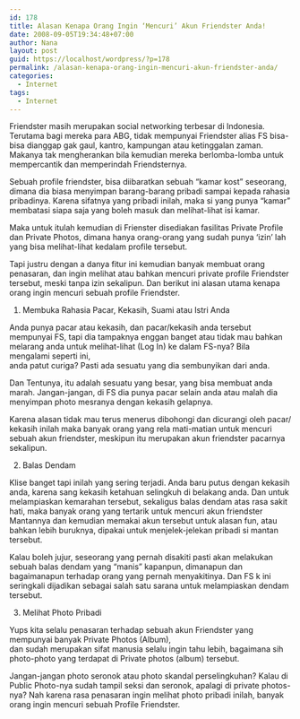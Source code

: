 ```yaml
---
id: 178
title: Alasan Kenapa Orang Ingin ‘Mencuri’ Akun Friendster Anda!
date: 2008-09-05T19:34:48+07:00
author: Nana
layout: post
guid: https://localhost/wordpress/?p=178
permalink: /alasan-kenapa-orang-ingin-mencuri-akun-friendster-anda/
categories:
  - Internet
tags:
  - Internet
---
```

Friendster masih merupakan social networking terbesar di Indonesia. Terutama bagi mereka para ABG, tidak mempunyai Friendster alias FS bisa-bisa dianggap gak gaul, kantro, kampungan atau ketinggalan zaman. Makanya tak mengherankan bila kemudian mereka berlomba-lomba untuk mempercantik dan memperindah Friendsternya.

Sebuah profile friendster, bisa diibaratkan sebuah “kamar kost” seseorang, dimana dia biasa menyimpan barang-barang pribadi sampai kepada rahasia pribadinya. Karena sifatnya yang pribadi inilah, maka si yang punya “kamar” membatasi siapa saja yang boleh masuk dan melihat-lihat isi kamar.

Maka untuk itulah kemudian di Frienster disediakan fasilitas Private Profile dan Private Photos, dimana hanya orang-orang yang sudah punya ‘izin’ lah yang bisa melihat-lihat kedalam profile tersebut.

Tapi justru dengan a danya fitur ini kemudian banyak membuat orang penasaran, dan ingin melihat atau bahkan mencuri private profile Friendster tersebut, meski tanpa izin sekalipun. Dan berikut ini alasan utama kenapa orang ingin mencuri sebuah profile Friendster.

1. Membuka Rahasia Pacar, Kekasih, Suami atau Istri Anda

Anda punya pacar atau kekasih, dan pacar/kekasih anda tersebut mempunyai FS, tapi dia tampaknya enggan banget atau tidak mau bahkan melarang anda untuk melihat-lihat (Log In) ke dalam FS-nya? Bila mengalami seperti ini,  
anda patut curiga? Pasti ada sesuatu yang dia sembunyikan dari anda.

Dan Tentunya, itu adalah sesuatu yang besar, yang bisa membuat anda marah. Jangan-jangan, di FS dia punya pacar selain anda atau malah dia menyimpan photo mesranya dengan kekasih gelapnya.

Karena alasan tidak mau terus menerus dibohongi dan dicurangi oleh pacar/ kekasih inilah maka banyak orang yang rela mati-matian untuk mencuri sebuah akun friendster, meskipun itu merupakan akun friendster pacarnya sekalipun.

2. Balas Dendam

Klise banget tapi inilah yang sering terjadi. Anda baru putus dengan kekasih anda, karena sang kekasih ketahuan selingkuh di belakang anda. Dan untuk melampiaskan kemarahan tersebut, sekaligus balas dendam atas rasa sakit hati, maka banyak orang yang tertarik untuk mencuri akun friendster Mantannya dan kemudian memakai akun tersebut untuk alasan fun, atau bahkan lebih buruknya, dipakai untuk menjelek-jelekan pribadi si mantan tersebut.

Kalau boleh jujur, seseorang yang pernah disakiti pasti akan melakukan sebuah balas dendam yang “manis” kapanpun, dimanapun dan bagaimanapun terhadap orang yang pernah menyakitinya. Dan FS k ini seringkali dijadikan sebagai salah satu sarana untuk melampiaskan dendam tersebut.

3. Melihat Photo Pribadi

Yups kita selalu penasaran terhadap sebuah akun Friendster yang mempunyai banyak Private Photos (Album),  
dan sudah merupakan sifat manusia selalu ingin tahu lebih, bagaimana sih photo-photo yang terdapat di Private photos (album) tersebut.

Jangan-jangan photo seronok atau photo skandal perselingkuhan? Kalau di Public Photo-nya sudah tampil seksi dan seronok, apalagi di private photos-nya? Nah karena rasa penasaran ingin melihat photo pribadi inilah, banyak orang ingin mencuri sebuah Profile Friendster.